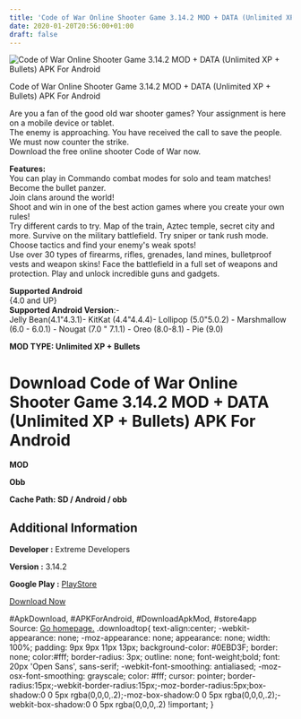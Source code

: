```yaml
---
title: 'Code of War Online Shooter Game 3.14.2 MOD + DATA (Unlimited XP + Bullets) APK For Android'
date: 2020-01-20T20:56:00+01:00
draft: false
---
```


![Code of War Online Shooter Game 3.14.2 MOD + DATA (Unlimited XP + Bullets) APK For Android](https://i0.wp.com/apkhome.net/wp-content/uploads/2020/01/Code-of-War-Online-Shooter-Game-3.14.2-MOD-DATA-Unlimited-XP-Bullets.png "Code of War Online Shooter Game 3.14.2 MOD + DATA (Unlimited XP + Bullets) APK For Android")

  

Code of War Online Shooter Game 3.14.2 MOD + DATA (Unlimited XP + Bullets) APK For Android

Are you a fan of the good old war shooter games? Your assignment is here on a mobile device or tablet.  
The enemy is approaching. You have received the call to save the people. We must now counter the strike.  
Download the free online shooter Code of War now.

**Features:**  
You can play in Commando combat modes for solo and team matches! Become the bullet panzer.  
Join clans around the world!  
Shoot and win in one of the best action games where you create your own rules!  
Try different cards to try. Map of the train, Aztec temple, secret city and more. Survive on the military battlefield. Try sniper or tank rush mode. Choose tactics and find your enemy's weak spots!  
Use over 30 types of firearms, rifles, grenades, land mines, bulletproof vests and weapon skins! Face the battlefield in a full set of weapons and protection. Play and unlock incredible guns and gadgets.

**Supported Android**  
{4.0 and UP}  
**Supported Android Version**:-  
Jelly Bean(4.1"4.3.1)- KitKat (4.4"4.4.4)- Lollipop (5.0"5.0.2) - Marshmallow (6.0 - 6.0.1) - Nougat (7.0 " 7.1.1) - Oreo (8.0-8.1) - Pie (9.0)

**MOD TYPE: Unlimited XP + Bullets**

Download Code of War Online Shooter Game 3.14.2 MOD + DATA (Unlimited XP + Bullets) APK For Android
===================================================================================================

**MOD**

**Obb**

  
**Cache Path: SD / Android / obb**

Additional Information
----------------------

**Developer :** Extreme Developers

**Version :** 3.14.2

**Google Play :** [PlayStore](https://play.google.com/store/apps/details?id=com.extremedevelopers.codeofwar)

  

[Download Now](https://store4app.co/post/code-of-war-online-shooter-game-3-14-2-mod-data-unlimited-xp-bullets-apk-for-android_1579549880)

  
#ApkDownload, #APKForAndroid, #DownloadApkMod, #store4app  
Source: [Go homepage.](https://store4app.co/post/code-of-war-online-shooter-game-3-14-2-mod-data-unlimited-xp-bullets-apk-for-android_1579549880) .downloadtop{ text-align:center; -webkit-appearance: none; -moz-appearance: none; appearance: none; width: 100%; padding: 9px 9px 11px 13px; background-color: #0EBD3F; border: none; color:#fff; border-radius: 3px; outline: none; font-weight;bold; font: 20px 'Open Sans', sans-serif; -webkit-font-smoothing: antialiased; -moz-osx-font-smoothing: grayscale; color: #fff; cursor: pointer; border-radius:15px;-webkit-border-radius:15px;-moz-border-radius:5px;box-shadow:0 0 5px rgba(0,0,0,.2);-moz-box-shadow:0 0 5px rgba(0,0,0,.2);-webkit-box-shadow:0 0 5px rgba(0,0,0,.2) !important; }